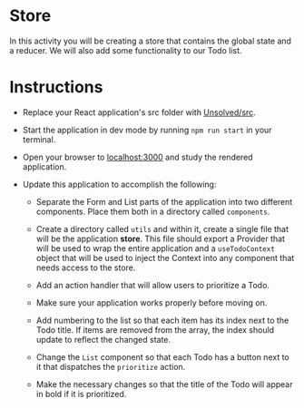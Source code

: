 # Store

In this activity you will be creating a store that contains the global state and a reducer. We will also add some functionality to our Todo list.

# Instructions

- Replace your React application's src folder with [Unsolved/src](Unsolved/src).

- Start the application in dev mode by running `npm run start` in your terminal.

- Open your browser to [localhost:3000](http://localhost:3000) and study the rendered application.

- Update this application to accomplish the following:

  - Separate the Form and List parts of the application into two different components. Place them both in a directory called `components`.

  - Create a directory called `utils` and within it, create a single file that will be the application **store**. This file should export a Provider that will be used to wrap the entire application and a `useTodoContext` object that will be used to inject the Context into any component that needs access to the store.

  - Add an action handler that will allow users to prioritize a Todo.

  - Make sure your application works properly before moving on.

  - Add numbering to the list so that each item has its index next to the Todo title. If items are removed from the array, the index should update to reflect the changed state.

  - Change the `List` component so that each Todo has a button next to it that dispatches the `prioritize` action.

  - Make the necessary changes so that the title of the Todo will appear in bold if it is prioritized.
